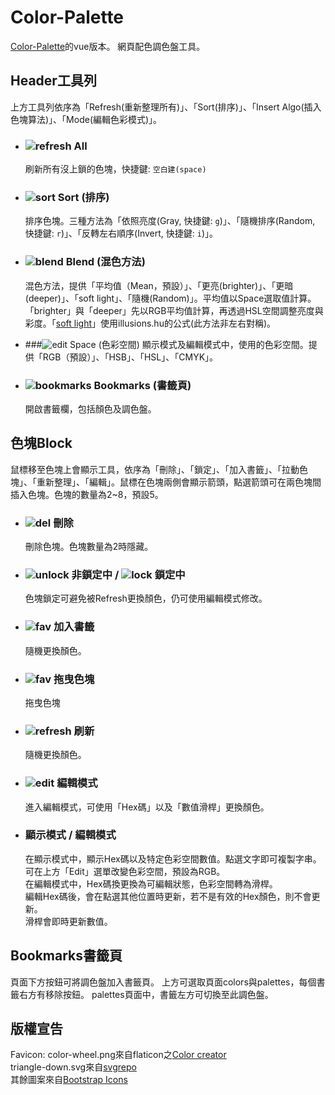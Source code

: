 # Color-Palette
[Color-Palette](https://github.com/johnny95731/Color-Palette)的vue版本。
網頁配色調色盤工具。

## Header工具列
上方工具列依序為「Refresh(重新整理所有)」、「Sort(排序)」、「Insert Algo(插入色塊算法)」、「Mode(編輯色彩模式)」。

- ### <img src="./res/img/arrow-clockwise.svg" alt="refresh" /> All
  刷新所有沒上鎖的色塊，快捷鍵: `空白建(space)`<br />
  
- ### <img src="./res/img/sort-down.svg" alt="sort" /> Sort (排序)
  排序色塊。三種方法為「依照亮度(Gray, 快捷鍵: `g`)」、「隨機排序(Random, 快捷鍵: `r`)」、「反轉左右順序(Invert, 快捷鍵: `i`)」。
  
- ### <img src="./res/img/file-earmark-plus.svg" alt="blend" /> Blend (混色方法)
  混色方法，提供「平均值（Mean，預設）」、「更亮(brighter)」、「更暗(deeper)」、「soft light」、「隨機(Random)」。平均值以Space選取值計算。「brighter」與「deeper」先以RGB平均值計算，再透過HSL空間調整亮度與彩度。「[soft light](https://en.wikipedia.org/wiki/Blend_modes)」使用illusions.hu的公式(此方法非左右對稱)。
  
- ###<img src="./res/img/sliders.svg" alt="edit" /> Space (色彩空間)
  顯示模式及編輯模式中，使用的色彩空間。提供「RGB（預設）」、「HSB」、「HSL」、「CMYK」。
  
- ### <img src="./res/img/bookmarks.svg" alt="bookmarks" /> Bookmarks (書籤頁)
  開啟書籤欄，包括顏色及調色盤。

## 色塊Block
鼠標移至色塊上會顯示工具，依序為「刪除」、「鎖定」、「加入書籤」、「拉動色塊」、「重新整理」、「編輯」。鼠標在色塊兩側會顯示箭頭，點選箭頭可在兩色塊間插入色塊。色塊的數量為2~8，預設5。

- ### <img src="./res/img/x-lg.svg" alt="del" /> 刪除
  刪除色塊。色塊數量為2時隱藏。

- ### <img src="./res/img/unlock-fill.svg" alt="unlock" /> 非鎖定中 / <img src="./res/img/lock-fill.svg" alt="lock" /> 鎖定中
  色塊鎖定可避免被Refresh更換顏色，仍可使用編輯模式修改。

- ### <img src="./res/img/star.svg" alt="fav" /> 加入書籤
  隨機更換顏色。

- ### <img src="./res/img/arrows.svg" alt="fav" /> 拖曳色塊
  拖曳色塊

- ### <img src="./res/img/arrow-clockwise.svg" alt="refresh" /> 刷新
  隨機更換顏色。

- ### <img src="./res/img/sliders.svg" alt="edit" />  編輯模式
  進入編輯模式，可使用「Hex碼」以及「數值滑桿」更換顏色。<br />

- ### 顯示模式 / 編輯模式
  在顯示模式中，顯示Hex碼以及特定色彩空間數值。點選文字即可複製字串。<br />
  可在上方「Edit」選單改變色彩空間，預設為RGB。<br />
  在編輯模式中，Hex碼換更換為可編輯狀態，色彩空間轉為滑桿。<br />
  編輯Hex碼後，會在點選其他位置時更新，若不是有效的Hex顏色，則不會更新。<br />
  滑桿會即時更新數值。

## Bookmarks書籤頁
頁面下方按鈕可將調色盤加入書籤頁。
上方可選取頁面colors與palettes，每個書籤右方有移除按鈕。
palettes頁面中，書籤左方可切換至此調色盤。

## 版權宣告
Favicon: color-wheel.png來自flaticon之[Color creator](https://www.flaticon.com/authors/color-creator)<br />
triangle-down.svg來自[svgrepo](https://www.svgrepo.com/svg/108052/arrow-down-filled-triangle)<br />
其餘圖案來自[Bootstrap Icons](https://icons.getbootstrap.com/)
